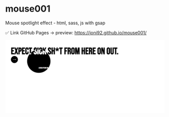 # mouse001
Mouse spotlight effect - html, sass, js with gsap



✅ Link GitHub Pages -> preview: https://joni92.github.io/mouse001/


![preview.png](https://github.com/Joni92/mouse001/blob/main/preview01.png)
